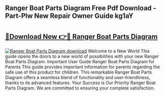 ## Ranger Boat Parts Diagram Free Pdf Download - Part-Plw New Repair Owner Guide kg1aY

# <h2><a href="http://dfknvq.blite.top/?on=Ranger+Boat+Parts+Diagram">🔗Download New 👉🔴 Ranger Boat Parts Diagram</a></h2>

[![Ranger Boat Parts Diagram download](https://i.imgur.com/lujVjoI.png)](http://dfknvq.blite.top/?on=Ranger+Boat+Parts+Diagram)
Welcome to a New World This guide opens the doors to a new world of possibilities with your new Ranger Boat Parts Diagram. Important User Guide Ranger Boat Parts Diagram for Parents This guide provides important information for parents regarding the safe use of this product for children. This remarkable Ranger Boat Parts Diagram offers a seamless blend of functionality and user-friendliness, thanks to its advanced features. Your Success is Our Priority Ranger Boat Parts Diagram. We are committed to ensuring your complete satisfaction.
